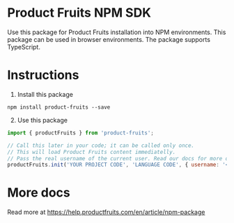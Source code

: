 # Product Fruits NPM SDK

Use this package for Product Fruits installation into NPM environments. This package can be used in browser environments. The package supports TypeScript.

# Instructions

1. Install this package

```
npm install product-fruits --save
```

2. Use this package

```javascript
import { productFruits } from 'product-fruits';

// Call this later in your code; it can be called only once.
// This will load Product Fruits content immediatelly.
// Pass the real username of the current user. Read our docs for more options.
productFruits.init('YOUR PROJECT CODE', 'LANGUAGE CODE', { username: '<<REPLACE>>' });
```

# More docs

Read more at https://help.productfruits.com/en/article/npm-package